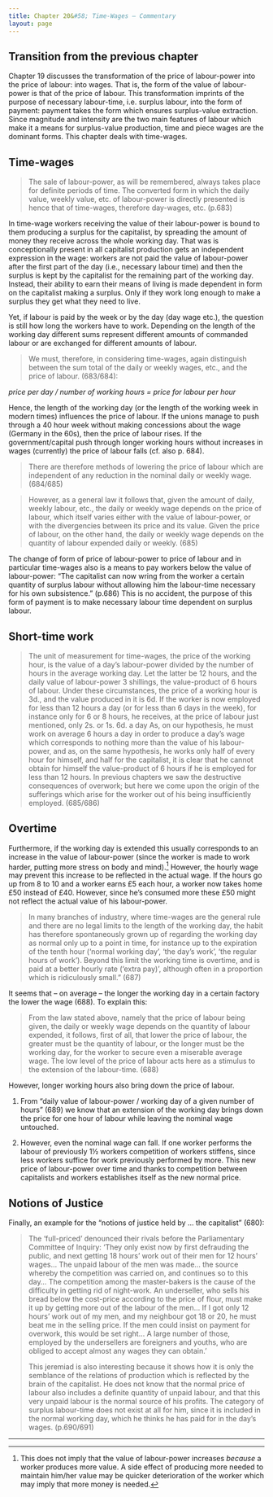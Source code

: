 ```yaml
---
title: Chapter 20&#58; Time-Wages — Commentary
layout: page
---
```


Transition from the previous chapter
------------------------------------

Chapter 19 discusses the transformation of the price of labour-power into the
price of labour: into wages. That is, the form of the value of labour-power is
that of the price of labour. This transformation imprints of the purpose of
necessary labour-time, i.e. surplus labour, into the form of payment: payment
takes the form which ensures surplus-value extraction. Since magnitude and
intensity are the two main features of labour which make it a means for
surplus-value production, time and piece wages are the dominant forms. This
chapter deals with time-wages.

Time-wages
----------

> The sale of labour-power, as will be remembered, always takes place for
> definite periods of time. The converted form in which the daily value, weekly
> value, etc. of labour-power is directly presented is hence that of time-wages,
> therefore day-wages, etc. (p.683)

In time-wage workers receiving the value of their labour-power is bound to them
producing a surplus for the capitalist, by spreading the amount of money they
receive across the whole working day. That was is conceptionally present in all
capitalist production gets an independent expression in the wage: workers are
not paid the value of labour-power after the first part of the day (i.e.,
necessary labour time) and then the surplus is kept by the capitalist for the
remaining part of the working day. Instead, their ability to earn their means of
living is made dependent in form on the capitalist making a surplus. Only if
they work long enough to make a surplus they get what they need to live.

Yet, if labour is paid by the week or by the day (day wage etc.), the question
is still how long the workers have to work. Depending on the length of the
working day different sums represent different amounts of commanded labour or
are exchanged for different amounts of labour.

> We must, therefore, in considering time-wages, again distinguish between the
> sum total of the daily or weekly wages, etc., and the price of
> labour. (683/684):

*price per day / number of working hours = price for labour per hour*

Hence, the length of the working day (or the length of the working week in
modern times) influences the price of labour. If the unions manage to push
through a 40 hour week without making concessions about the wage (Germany in the
60s), then the price of labour rises. If the government/capital push through
longer working hours without increases in wages (currently) the price of labour
falls (cf. also p. 684).

> There are therefore methods of lowering the price of labour which are
> independent of any reduction in the nominal daily or weekly wage. (684/685)

> However, as a general law it follows that, given the amount of daily, weekly
> labour, etc., the daily or weekly wage depends on the price of labour, which
> itself varies either with the value of labour-power, or with the divergencies
> between its price and its value. Given the price of labour, on the other hand,
> the daily or weekly wage depends on the quantity of labour expended daily or
> weekly. (685)

The change of form of price of labour-power to price of labour and in particular
time-wages also is a means to pay workers below the value of labour-power: “The
capitalist can now wring from the worker a certain quantity of surplus labour
without allowing him the labour-time necessary for his own subsistence.” (p.686)
This is no accident, the purpose of this form of payment is to make necessary
labour time dependent on surplus labour.

Short-time work
---------------

> The unit of measurement for time-wages, the price of the working hour, is the
> value of a day’s labour-power divided by the number of hours in the average
> working day. Let the latter be 12 hours, and the daily value of labour-power 3
> shillings, the value-product of 6 hours of labour.  Under these circumstances,
> the price of a working hour is 3d., and the value produced in it is 6d. If the
> worker is now employed for less than 12 hours a day (or for less than 6 days
> in the week), for instance only for 6 or 8 hours, he receives, at the price of
> labour just mentioned, only 2s. or 1s. 6d. a day As, on our hypothesis, he
> must work on average 6 hours a day in order to produce a day’s wage which
> corresponds to nothing more than the value of his labour-power, and as, on the
> same hypothesis, he works only half of every hour for himself, and half for
> the capitalist, it is clear that he cannot obtain for himself the
> value-product of 6 hours if he is employed for less than 12 hours. In previous
> chapters we saw the destructive consequences of overwork; but here we come
> upon the origin of the sufferings which arise for the worker out of his being
> insufficiently employed.  (685/686)

Overtime
--------

Furthermore, if the working day is extended this usually corresponds to an
increase in the value of labour-power (since the worker is made to work harder,
putting more stress on body and mind).[^1] However, the hourly wage may prevent
this increase to be reflected in the actual wage. If the hours go up from 8 to
10 and a worker earns £5 each hour, a worker now takes home £50 instead of
£40. However, since he’s consumed more these £50 might not reflect the actual
value of his labour-power.

> In many branches of industry, where time-wages are the general rule and there
> are no legal limits to the length of the working day, the habit has therefore
> spontaneously grown up of regarding the working day as normal only up to a
> point in time, for instance up to the expiration of the tenth hour (‘normal
> working day’, ‘the day’s work’, ‘the regular hours of work’). Beyond this
> limit the working time is overtime, and is paid at a better hourly rate
> (‘extra pay)’, although often in a proportion which is ridiculously small.”
> (687)

It seems that – on average – the longer the working day in a certain factory the
lower the wage (688). To explain this:

> From the law stated above, namely that the price of labour being given, the
> daily or weekly wage depends on the quantity of labour expended, it follows,
> first of all, that lower the price of labour, the greater must be the quantity
> of labour, or the longer must be the working day, for the worker to secure
> even a miserable average wage. The low level of the price of labour acts here
> as a stimulus to the extension of the labour-time. (688)

However, longer working hours also bring down the price of labour.

1.  From “daily value of labour-power / working day of a given number of hours”
    (689) we know that an extension of the working day brings down the price for
    one hour of labour while leaving the nominal wage untouched.

2.  However, even the nominal wage can fall. If one worker performs the labour
    of previously 1½ workers competition of workers stiffens, since less workers
    suffice for work previously performed by more.  This new price of
    labour-power over time and thanks to competition between capitalists and
    workers establishes itself as the new normal price.

Notions of Justice
------------------

Finally, an example for the “notions of justice held by … the capitalist” (680):

> The ‘full-priced’ denounced their rivals before the Parliamentary Committee of
> Inquiry: ‘They only exist now by first defrauding the public, and next getting
> 18 hours’ work out of their men for 12 hours’ wages… The unpaid labour of the
> men was made… the source whereby the competition was carried on, and continues
> so to this day… The competition among the master-bakers is the cause of the
> difficulty in getting rid of night-work. An underseller, who sells his bread
> below the cost-price according to the price of flour, must make it up by
> getting more out of the labour of the men… If I got only 12 hours’ work out of
> my men, and my neighbour got 18 or 20, he must beat me in the selling
> price. If the men could insist on payment for overwork, this would be set
> right… A large number of those, employed by the undersellers are foreigners
> and youths, who are obliged to accept almost any wages they can obtain.’
>
> This jeremiad is also interesting because it shows how it is only the
> semblance of the relations of production which is reflected by the brain of
> the capitalist. He does not know that the normal price of labour also includes
> a definite quantity of unpaid labour, and that this very unpaid labour is the
> normal source of his profits. The category of surplus labour-time does not
> exist at all for him, since it is included in the normal working day, which he
> thinks he has paid for in the day’s wages.  (p.690/691)

---

[^1]: This does not imply that the value of labour-power increases *because* a
      worker produces more value. A side effect of producing more needed to
      maintain him/her value may be quicker deterioration of the worker which
      may imply that more money is needed.
